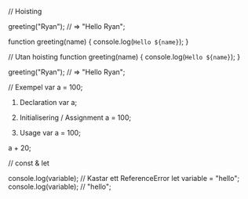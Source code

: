 // Hoisting

greeting("Ryan"); // => "Hello Ryan";

function greeting(name) {
  console.log(`Hello ${name}`);
}

// Utan hoisting
function greeting(name) {
  console.log(`Hello ${name}`);
}

greeting("Ryan"); // => "Hello Ryan";

// Exempel
var a = 100;

1. Declaration
  var a;

2. Initialisering / Assignment
  a = 100;

3. Usage
  var a = 100;

  a + 20;

// const & let

console.log(variable); // Kastar ett ReferenceError
let variable = "hello";
console.log(variable); // "hello";
